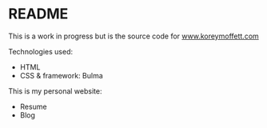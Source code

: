 # README


This is a work in progress but is the source code for www.koreymoffett.com

Technologies used:
- HTML
- CSS & framework: Bulma

This is my personal website:
- Resume
- Blog
